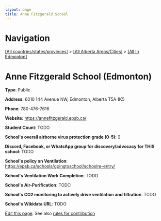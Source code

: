 ```yaml
---
layout: page
title: Anne Fitzgerald School
---
```

# Navigation

[[All countries/states/provinces]](../../..) > [[All Alberta Areas/Cities]](../..) > [[All In Edmonton]](..)

# Anne Fitzgerald School (Edmonton)

**Type**: Public

**Address**: 6010 144 Avenue NW, Edmonton, Alberta T5A 1K5

**Phone**: 780-476-7616

**Website**: <https://annefitzgerald.epsb.ca/>

**Student Count**: TODO

**School's overall airborne virus protection grade (0-5)**: 0

**Discord, Facebook, or WhatsApp group for discovery/advocacy for THIS school**: TODO

**School's policy on Ventilation**: <https://epsb.ca/schools/goingtoschool/schoolre-entry/>

**School's Ventilation Work Completion**: TODO

**School's Air-Purification**: TODO

**School's CO2 monitoring to actively drive ventilation and filtration**: TODO

**School's Wikidata URL**: TODO


[Edit this page](https://github.com/ventilate-schools/AB/edit/main/./Edmonton/Anne_Fitzgerald_School.md). See also [rules for contribution](../../../contribution-rules/)